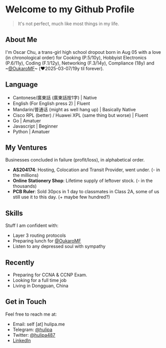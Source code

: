 # Welcome to my Github Profile
> It's not perfect, much like most things in my life.

## About Me
I'm Oscar Chu, a trans-girl high school dropout born in Aug 05 with a love (in chronological order) for Cooking (P.5/10y), Hobbyist Electronics (P.6/11y), Coding (F.1/12y), Networking (F.3/14y), Compliance (18y) and ~[@OukaroMF](https://github.com/OukaroMF)~ (❤️2025-03-07/19y til forever).

## Language
- Cantonese/廣東話 (廣東話按1字) | Native
- English (For English press 2) | Fluent
- Mandarin/普通话 (might as well hang up) | Basically Native
- Cisco RPL (better) / Huawei XPL (same thing but worse) | Fluent
- Go | Amatuer
- Javascript | Beginner
- Python | Amatuer

## My Ventures
Businesses concluded in failure (profit/loss), in alphabetical order.
- **AS204174**: Hosting, Colocation and Transit Provider, went under. (- in the millions)
- **Online Stationery Shop**: Lifetime supply of leftover stock. (- in the thousands)
- **PCB Ruler**: Sold 30pcs in 1 day to classmates in Class 2A, some of us still use it to this day. (+ maybe few hundred?)

## Skills
Stuff I am confident with:
- Layer 3 routing protocols
- Preparing lunch for [@OukaroMF](https://github.com/OukaroMF)
- Listen to any depressed soul with sympathy

## Recently
- Preparing for CCNA & CCNP Exam.
- Looking for a full time job
- Living in Dongguan, China

## Get in Touch
Feel free to reach me at:
- Email: self [at] hulipa.me
- Telegram: [@hulipa](https://t.me/hulipa)
- Twitter: [@hulipa487](https://x.com/hulipa487)
- [LinkedIn](https://www.linkedin.com/in/tsz-wai-chu-b8b48022a/)
